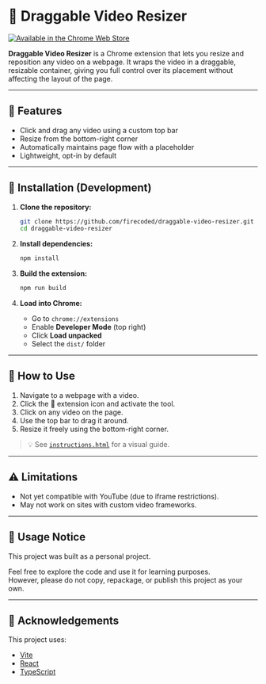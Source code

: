 # 🎥 Draggable Video Resizer

[![Available in the Chrome Web Store](https://img.shields.io/badge/Chrome%20Web%20Store-Available-brightgreen?logo=google-chrome)](https://chromewebstore.google.com/detail/draggable-video-resizer/elfibhkehlekegpggjaanbbjnnnnbdni)

**Draggable Video Resizer** is a Chrome extension that lets you resize and reposition any video on a webpage. It wraps the video in a draggable, resizable container, giving you full control over its placement without affecting the layout of the page.

---

## 🧩 Features

-   Click and drag any video using a custom top bar
-   Resize from the bottom-right corner
-   Automatically maintains page flow with a placeholder
-   Lightweight, opt-in by default

---

## 🚀 Installation (Development)

1. **Clone the repository:**

    ```bash
    git clone https://github.com/firecoded/draggable-video-resizer.git
    cd draggable-video-resizer
    ```

2. **Install dependencies:**

    ```bash
    npm install
    ```

3. **Build the extension:**

    ```bash
    npm run build
    ```

4. **Load into Chrome:**

    - Go to `chrome://extensions`
    - Enable **Developer Mode** (top right)
    - Click **Load unpacked**
    - Select the `dist/` folder

---

## 📖 How to Use

1. Navigate to a webpage with a video.
2. Click the 🧩 extension icon and activate the tool.
3. Click on any video on the page.
4. Use the top bar to drag it around.
5. Resize it freely using the bottom-right corner.

> 💡 See [`instructions.html`](./instructions.html) for a visual guide.

---

## ⚠️ Limitations

-   Not yet compatible with YouTube (due to iframe restrictions).
-   May not work on sites with custom video frameworks.

---

## 📄 Usage Notice

This project was built as a personal project.

Feel free to explore the code and use it for learning purposes.  
However, please do not copy, repackage, or publish this project as your own.

---

## 🙏 Acknowledgements

This project uses:

-   [Vite](https://vitejs.dev/)
-   [React](https://react.dev/)
-   [TypeScript](https://www.typescriptlang.org/)
